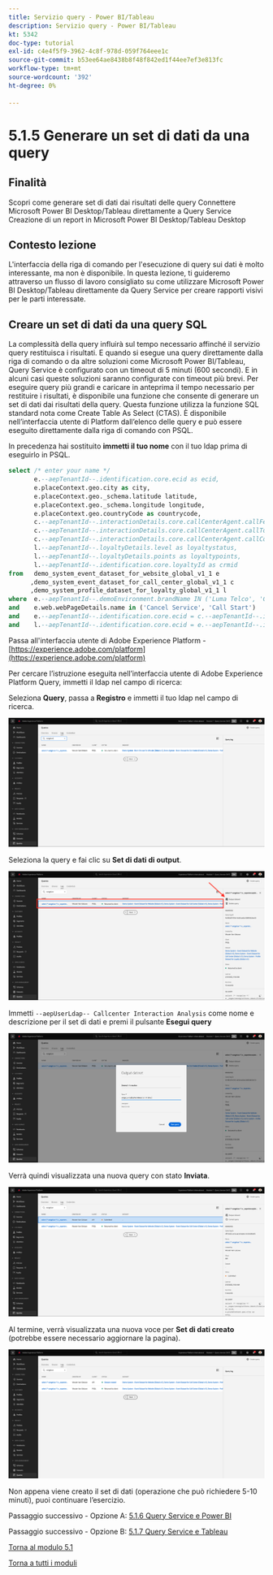 ```yaml
---
title: Servizio query - Power BI/Tableau
description: Servizio query - Power BI/Tableau
kt: 5342
doc-type: tutorial
exl-id: c4e4f5f9-3962-4c8f-978d-059f764eee1c
source-git-commit: b53ee64ae8438b8f48f842ed1f44ee7ef3e813fc
workflow-type: tm+mt
source-wordcount: '392'
ht-degree: 0%

---
```


# 5.1.5 Generare un set di dati da una query

## Finalità

Scopri come generare set di dati dai risultati delle query
Connettere Microsoft Power BI Desktop/Tableau direttamente a Query Service
Creazione di un report in Microsoft Power BI Desktop/Tableau Desktop

## Contesto lezione

L&#39;interfaccia della riga di comando per l&#39;esecuzione di query sui dati è molto interessante, ma non è disponibile. In questa lezione, ti guideremo attraverso un flusso di lavoro consigliato su come utilizzare Microsoft Power BI Desktop/Tableau direttamente da Query Service per creare rapporti visivi per le parti interessate.

## Creare un set di dati da una query SQL

La complessità della query influirà sul tempo necessario affinché il servizio query restituisca i risultati. E quando si esegue una query direttamente dalla riga di comando o da altre soluzioni come Microsoft Power BI/Tableau, Query Service è configurato con un timeout di 5 minuti (600 secondi). E in alcuni casi queste soluzioni saranno configurate con timeout più brevi. Per eseguire query più grandi e caricare in anteprima il tempo necessario per restituire i risultati, è disponibile una funzione che consente di generare un set di dati dai risultati della query. Questa funzione utilizza la funzione SQL standard nota come Create Table As Select (CTAS). È disponibile nell’interfaccia utente di Platform dall’elenco delle query e può essere eseguito direttamente dalla riga di comando con PSQL.

In precedenza hai sostituito **immetti il tuo nome** con il tuo ldap prima di eseguirlo in PSQL.

```sql
select /* enter your name */
       e.--aepTenantId--.identification.core.ecid as ecid,
       e.placeContext.geo.city as city,
       e.placeContext.geo._schema.latitude latitude,
       e.placeContext.geo._schema.longitude longitude,
       e.placeContext.geo.countryCode as countrycode,
       c.--aepTenantId--.interactionDetails.core.callCenterAgent.callFeeling as callFeeling,
       c.--aepTenantId--.interactionDetails.core.callCenterAgent.callTopic as callTopic,
       c.--aepTenantId--.interactionDetails.core.callCenterAgent.callContractCancelled as contractCancelled,
       l.--aepTenantId--.loyaltyDetails.level as loyaltystatus,
       l.--aepTenantId--.loyaltyDetails.points as loyaltypoints,
       l.--aepTenantId--.identification.core.loyaltyId as crmid
from   demo_system_event_dataset_for_website_global_v1_1 e
      ,demo_system_event_dataset_for_call_center_global_v1_1 c
      ,demo_system_profile_dataset_for_loyalty_global_v1_1 l
where  e.--aepTenantId--.demoEnvironment.brandName IN ('Luma Telco', 'Citi Signal')
and    e.web.webPageDetails.name in ('Cancel Service', 'Call Start')
and    e.--aepTenantId--.identification.core.ecid = c.--aepTenantId--.identification.core.ecid
and    l.--aepTenantId--.identification.core.ecid = e.--aepTenantId--.identification.core.ecid;
```

Passa all&#39;interfaccia utente di Adobe Experience Platform - [https://experience.adobe.com/platform](https://experience.adobe.com/platform)

Per cercare l’istruzione eseguita nell’interfaccia utente di Adobe Experience Platform Query, immetti il ldap nel campo di ricerca:

Seleziona **Query**, passa a **Registro** e immetti il tuo ldap nel campo di ricerca.

![search-query-for-ctas.png](./images/search-query-for-ctas.png)

Seleziona la query e fai clic su **Set di dati di output**.

![search-query-for-ctas.png](./images/search-query-for-ctasa.png)

Immetti `--aepUserLdap-- Callcenter Interaction Analysis` come nome e descrizione per il set di dati e premi il pulsante **Esegui query**

![create-ctas-dataset.png](./images/create-ctas-dataset.png)

Verrà quindi visualizzata una nuova query con stato **Inviata**.

![ctas-query-mitted.png](./images/ctas-query-submitted.png)

Al termine, verrà visualizzata una nuova voce per **Set di dati creato** (potrebbe essere necessario aggiornare la pagina).

![ctas-dataset-created.png](./images/ctas-dataset-created.png)

Non appena viene creato il set di dati (operazione che può richiedere 5-10 minuti), puoi continuare l’esercizio.

Passaggio successivo - Opzione A: [5.1.6 Query Service e Power BI](./ex6.md)

Passaggio successivo - Opzione B: [5.1.7 Query Service e Tableau](./ex7.md)

[Torna al modulo 5.1](./query-service.md)

[Torna a tutti i moduli](../../../overview.md)
